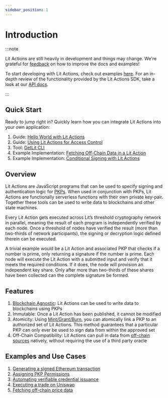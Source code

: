 ```yaml
---
sidebar_position: 1
---
```


# Introduction

:::note

Lit Actions are still heavily in development and things may change. We're grateful for [feedback](https://forms.gle/4UJNRcQspZyvsTHt8) on how to improve the docs and examples!

To start developing with Lit Actions, check out examples [here](/LitActions/helloWorld). For an in-depth review of the functionality provided by the Lit Actions SDK, take a look at our [API docs](https://actions-docs.litprotocol.com/).

:::

## Quick Start

Ready to jump right in? Quickly learn how you can integrate Lit Actions into your own application:

1. Guide: [Hello World with Lit Actions](/LitActions/helloWorld)
2. Guide: [Using Lit Actions for Access Control](https://spark.litprotocol.com/using-lit-actions-for-access-control/)
3. Tool: [GetLit CLI](/LitActions/getlitCli)
4. Example Implementation: [Fetching Off-Chain Data in a Lit Action](/LitActions/workingWithActions/usingFetch)
5. Example Implementation: [Conditional Signing with Lit Actions](/LitActions/workingWithActions/conditionalSigning)

## Overview

Lit Actions are JavaScript programs that can be used to specify signing and authentication logic for [PKPs](/pkp/intro). When used in conjunction with PKPs, Lit Actions are functionally serverless functions with their own private key-pair. Together these tools can be used to write data to blockchains and other state machines.

Every Lit Action gets executed across Lit’s threshold cryptography network in parallel, meaning the result of each program is independently verified by each node. Once a threshold of nodes have verified the result (more than two-thirds of network participants), the signing or decryption logic defined therein can be executed.

A trivial example would be a Lit Action and associated PKP that checks if a number is prime, only returning a signature if the number is prime. Each node will execute the Lit Action with a submitted input and verify that it meets the required conditions. If it does, the node will provision an independent key share. Only after more than two-thirds of these shares have been collected can the complete signature be formed.

## Features

1. [Blockchain Agnostic](/resources/supportedChains#programmable-key-pairs): Lit Actions can be used to write data to blockchains using PKPs
2. Immutable: Once a Lit Action has been published, it cannot be modified
3. Atomicity: Using [Mint/Grant/Burn](/LitActions/mintGrantBurn), you can atomically link a PKP to an authorized set of Lit Actions. This method guarantees that a particular PKP can only ever be used to sign data from within the approved set
4. Off-Chain Compatibility: Lit Actions can pull in data from [off-chain sources](/LitActions/workingWithActions/usingFetch) natively, without requiring the use of a third party oracle

## Examples and Use Cases

1. [Generating a signed Ethereum transaction](https://github.com/LIT-Protocol/js-serverless-function-test/blob/main/js-sdkTests/signTxn.js)
2. [Assigning PKP Permissions](https://github.com/LIT-Protocol/js-serverless-function-test/blob/main/js-sdkTests/pkpPermissions.js)
3. [Automating verifiable credential issuance](https://spark.litprotocol.com/krebitxlitactions/) 
4. [Executing a trade on Uniswap](https://github.com/LIT-Protocol/lit-apps/blob/master/packages/lit-actions/src/to-be-converted/wip-swap.action.mjs?ref=spark.litprotocol.com)
5. [Fetching off-chain price data](https://spark.litprotocol.com/automated-portfolio-rebalancing-uniswap/#how-it-works)
